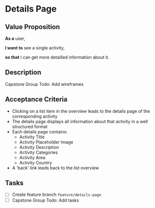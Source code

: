 # Details Page

## Value Proposition

**As a** user,

**I want to** see a single activity,

**so that** I can get more detailled information about it.

## Description

Capstone Group Todo: Add wireframes

## Acceptance Criteria

- Clicking on a list item in the overview leads to the details page of the corresponding activity
- The details page displays all information about that activity in a well structured format
- Each details page contains:
  - Activity Title
  - Activity Placeholder Image
  - Activity Description
  - Activity Categories
  - Activity Area
  - Activity Country
- A 'back' link leads back to the list overview

## Tasks

- [ ] Create feature branch `feature/details-page`
- [ ] Capstone Group Todo: Add tasks
